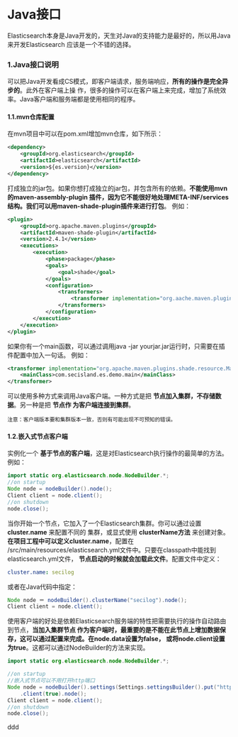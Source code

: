 Java接口
================================================================================
Elasticsearch本身是Java开发的，天生对Java的支持能力是最好的，所以用Java来开发Elasticsearch
应该是一个不错的选择。

### 1.Java接口说明
可以把Java开发看成CS模式，即客户端请求，服务端响应，**所有的操作是完全异步的**。此外在客户端上操
作，很多的操作可以在客户端上来完成，增加了系统效率。Java客户端和服务端都是使用相同的程序。

#### 1.1.mvn仓库配置
在mvn项目中可以在pom.xml增加mvn仓库，如下所示：
```xml
<dependency>
    <groupId>org.elasticsearch</groupId>
    <artifactId>elasticsearch</artifactId>
    <version>${es.version}</version>
</dependency>
```
打成独立的jar包。如果你想打成独立的jar包，并包含所有的依赖。**不能使用mvn的maven-assembly-plugin
插件，因为它不能很好地处理META-INF/services结构。我们可以用maven-shade-plugin插件来进行打包**。
例如：
```xml
<plugin>
    <groupId>org.apache.maven.plugins</groupId>
    <artifactId>maven-shade-plugin</artifactId>
    <version>2.4.1</version>
    <executions>
        <execution>
            <phase>package</phase>
            <goals>
                <goal>shade</goal>
            </goals>
            <configuration>
                <transformers>
                    <transformer implementation="org.aache.maven.plugins.shade.resource.ServicesResourceTransformer"/>
                </transformers>
            </configuration>
        </execution>
    </execution>
</plugin>
```
如果你有一个main函数，可以通过调用java -jar yourjar.jar运行时，只需要在插件配置中加入一句话。
例如：
```xml
<transformer implementation="org.apache.maven.plugins.shade.resource.ManifestResourceTransformer">
    <mainClass>com.secisland.es.demo.main</mainClass>
</transformer>
```
可以使用多种方式来调用Java客户端。一种方式是把 **节点加入集群，不存储数据**。另一种是把 **节点作
为客户端连接到集群**。
```
注意：客户端版本要和集群版本一致，否则有可能出现不可预知的错误。
```

#### 1.2.嵌入式节点客户端
实例化一个 **基于节点的客户端**，这是对Elasticsearch执行操作的最简单的方法。例如：
```java
import static org.elasticsearch.node.NodeBuilder.*;
//on startup
Node node = nodeBuilder().node();                  
Client client = node.client();
//on shutdown
node.close();
```
当你开始一个节点，它加入了一个Elasticsearch集群。你可以通过设置 **cluster.name** 来配置不同的
集群，或显式使用 **clusterName方法** 来创建对象。**在项目工程中可以定义cluster.name**，配置在
/src/main/resources/elasticsearch.yml文件中。只要在classpath中能找到elasticsearch.yml文件，
**节点启动的时候就会加载此文件**。配置文件中定义：
```yaml
cluster.name: secilog
```
或者在Java代码中指定：
```java
Node node ＝ nodeBuilder().clusterName("secilog").node();
Client client = node.client();
```
使用客户端的好处是依赖Elasticsearch服务端的特性把需要执行的操作自动路由到节点，**当加入集群节点
作为客户端时，最重要的是不能在此节点上增加数据保存，这可以通过配置来完成。在node.data设置为false，
或将node.client设置为true**。这都可以通过NodeBuilder的方法来实现。
```java
import static org.elasticsearch.node.NodeBuilder.*;

//on startup
//嵌入式节点可以不用打开http端口
Node node = nodeBuilder().settings(Settings.settingsBuilder().put("http.enabled", false))
    .client(true).node();
Client client = node.client();
//on shutdown
node.close();
```









































ddd
